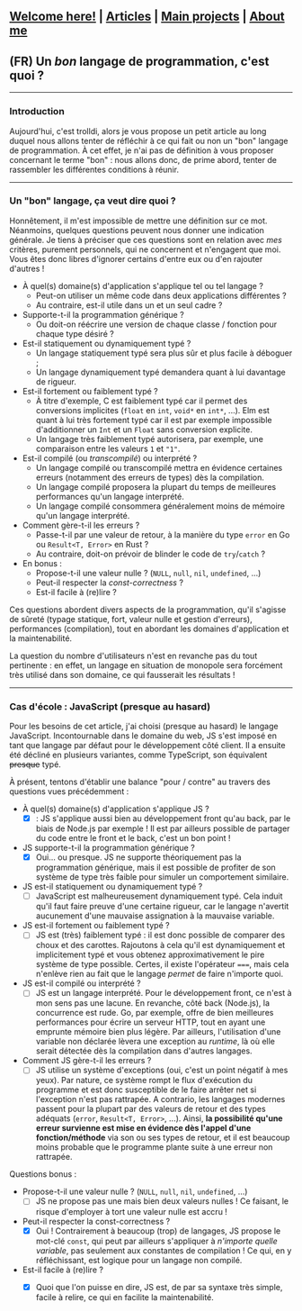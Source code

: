 ## [Welcome here!](https://vpenando.github.io) | [Articles](https://vpenando.github.io/articles.html) | [Main projects](https://vpenando.github.io/projects.html) | [About me](https://vpenando.github.io/about.html)

## (FR) Un *bon* langage de programmation, c'est quoi ?

---

### Introduction
Aujourd'hui, c'est trolldi, alors je vous propose un petit article au long duquel nous allons tenter de réfléchir à ce qui fait ou non un "bon" langage de programmation.
À cet effet, je n'ai pas de définition à vous proposer concernant le terme "bon" : nous allons donc, de prime abord, tenter de rassembler les différentes conditions à réunir.

---

### Un "bon" langage, ça veut dire quoi ?
Honnêtement, il m'est impossible de mettre une définition sur ce mot.
Néanmoins, quelques questions peuvent nous donner une indication générale.
Je tiens à préciser que ces questions sont en relation avec *mes* critères, purement personnels, qui ne concernent et n'engagent que moi.
Vous êtes donc libres d'ignorer certains d'entre eux ou d'en rajouter d'autres !

- À quel(s) domaine(s) d'application s'applique tel ou tel langage ?
  - Peut-on utiliser un même code dans deux applications différentes ?
  - Au contraire, est-il utile dans un et un seul cadre ? 
- Supporte-t-il la programmation générique ?
  - Ou doit-on réécrire une version de chaque classe / fonction pour chaque type désiré ?
- Est-il statiquement ou dynamiquement typé ?
  - Un langage statiquement typé sera plus sûr et plus facile à déboguer ;
  - Un langage dynamiquement typé demandera quant à lui davantage de rigueur.
- Est-il fortement ou faiblement typé ?
  - À titre d'exemple, C est faiblement typé car il permet des conversions implicites (`float` en `int`, `void*` en `int*`, ...). Elm est quant à lui très fortement typé car il est par exemple impossible d'additionner un `Int` et un `Float` sans conversion explicite.
  - Un langage très faiblement typé autorisera, par exemple, une comparaison entre les valeurs `1` et `"1"`.
- Est-il compilé (ou *transcompilé*) ou interprété ?
  - Un langage compilé ou transcompilé mettra en évidence certaines erreurs (notamment des erreurs de types) dès la compilation.
  - Un langage compilé proposera la plupart du temps de meilleures performances qu'un langage interprété.
  - Un langage compilé consommera généralement moins de mémoire qu'un langage interprété.
- Comment gère-t-il les erreurs ?
  - Passe-t-il par une valeur de retour, à la manière du type `error` en Go ou `Result<T, Error>` en Rust ?
  - Au contraire, doit-on prévoir de blinder le code de `try`/`catch` ?
- En bonus :
  - Propose-t-il une valeur nulle ? (`NULL`, `null`, `nil`, `undefined`, ...)
  - Peut-il respecter la *const-correctness* ?
  - Est-il facile à (re)lire ?

Ces questions abordent divers aspects de la programmation, qu'il s'agisse de sûreté (typage statique, fort, valeur nulle et gestion d'erreurs), performances (compilation), tout en abordant les domaines d'application et la maintenabilité.

La question du nombre d'utilisateurs n'est en revanche pas du tout pertinente : en effet, un langage en situation de monopole sera forcément très utilisé dans son domaine, ce qui fausserait les résultats !

---

### Cas d'école : JavaScript (presque au hasard)
Pour les besoins de cet article, j'ai choisi (presque au hasard) le langage JavaScript.
Incontournable dans le domaine du web, JS s'est imposé en tant que langage par défaut pour le développement côté client.
Il a ensuite été décliné en plusieurs variantes, comme TypeScript, son équivalent ~~presque~~ typé.

À présent, tentons d'établir une balance "pour / contre" au travers des questions vues précédemment :
- À quel(s) domaine(s) d'application s'applique JS ?
  - [x] : JS s'applique aussi bien au développement front qu'au back, par le biais de Node.js par exemple ! Il est par ailleurs possible de partager du code entre le front et le back, c'est un bon point !

- JS supporte-t-il la programmation générique ?
  - [x] Oui... ou presque. JS ne supporte théoriquement pas la programmation générique, mais il est possible de profiter de son système de type très faible pour simuler un comportement similaire.
- JS est-il statiquement ou dynamiquement typé ?
  - [ ] JavaScript est malheureusement dynamiquement typé. Cela induit qu'il faut faire preuve d'une certaine rigueur, car le langage n'avertit aucunement d'une mauvaise assignation à la mauvaise variable.
- JS est-il fortement ou faiblement typé ?
  - [ ] JS est (très) faiblement typé : il est donc possible de comparer des choux et des carottes. Rajoutons à cela qu'il est dynamiquement et implicitement typé et vous obtenez approximativement le pire système de type possible. Certes, il existe l'opérateur `===`, mais cela n'enlève rien au fait que le langage *permet* de faire n'importe quoi.
- JS est-il compilé ou interprété ?
  - [ ] JS est un langage interprété. Pour le développement front, ce n'est à mon sens pas une lacune. En revanche, côté back (Node.js), la concurrence est rude. Go, par exemple, offre de bien meilleures performances pour écrire un serveur HTTP, tout en ayant une emprunte mémoire bien plus légère. Par ailleurs, l'utilisation d'une variable non déclarée lèvera une exception au *runtime*, là où elle serait détectée dès la compilation dans d'autres langages.
- Comment JS gère-t-il les erreurs ?
  - [ ] JS utilise un système d'exceptions (oui, c'est un point négatif à mes yeux). Par nature, ce système rompt le flux d'exécution du programme et est donc susceptible de le faire arrêter net si l'exception n'est pas rattrapée. A contrario, les langages modernes passent pour la plupart par des valeurs de retour et des types adéquats (`error`, `Result<T, Error>`, ...). Ainsi, **la possibilité qu'une erreur survienne est mise en évidence dès l'appel d'une fonction/méthode** via son ou ses types de retour, et il est beaucoup moins probable que le programme plante suite à une erreur non rattrapée.

Questions bonus :
- Propose-t-il une valeur nulle ? (`NULL`, `null`, `nil`, `undefined`, ...)
  - [ ] JS ne propose pas une mais bien deux valeurs nulles ! Ce faisant, le risque d'employer à tort une valeur nulle est accru !
- Peut-il respecter la const-correctness ?
  - [x] Oui ! Contrairement à beaucoup (trop) de langages, JS propose le mot-clé `const`, qui peut par ailleurs s'appliquer à *n'importe quelle variable*, pas seulement aux constantes de compilation ! Ce qui, en y réfléchissant, est logique pour un langage non compilé.
- Est-il facile à (re)lire ?
  - [x] Quoi que l'on puisse en dire, JS est, de par sa syntaxe très simple, facile à relire, ce qui en facilite la maintenabilité.

